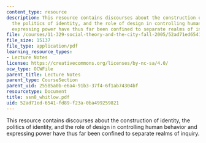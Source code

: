 ```yaml
---
content_type: resource
description: This resource contains discourses about the construction of identity,
  the politics of identity, and the role of design in controlling human behavior and
  expressing power have thus far been confined to separate realms of inquiry.
file: /courses/11-329-social-theory-and-the-city-fall-2005/52ad71ed6541fd89f23a0ba499259821_ssn8_whitlow.pdf
file_size: 15137
file_type: application/pdf
learning_resource_types:
- Lecture Notes
license: https://creativecommons.org/licenses/by-nc-sa/4.0/
ocw_type: OCWFile
parent_title: Lecture Notes
parent_type: CourseSection
parent_uid: 25585a0b-e6a4-91b3-37f4-6f1ab74304bf
resourcetype: Document
title: ssn8_whitlow.pdf
uid: 52ad71ed-6541-fd89-f23a-0ba499259821
---
```

This resource contains discourses about the construction of identity, the politics of identity, and the role of design in controlling human behavior and expressing power have thus far been confined to separate realms of inquiry.
